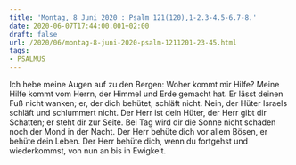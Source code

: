```yaml
---
title: 'Montag, 8 Juni 2020 : Psalm 121(120),1-2.3-4.5-6.7-8.'
date: 2020-06-07T17:44:00.001+02:00
draft: false
url: /2020/06/montag-8-juni-2020-psalm-1211201-23-45.html
tags: 
- PSALMUS
---
```


Ich hebe meine Augen auf zu den Bergen: Woher kommt mir Hilfe? Meine Hilfe kommt vom Herrn, der Himmel und Erde gemacht hat. Er lässt deinen Fuß nicht wanken; er, der dich behütet, schläft nicht. Nein, der Hüter Israels schläft und schlummert nicht. Der Herr ist dein Hüter, der Herr gibt dir Schatten; er steht dir zur Seite. Bei Tag wird dir die Sonne nicht schaden noch der Mond in der Nacht. Der Herr behüte dich vor allem Bösen, er behüte dein Leben. Der Herr behüte dich, wenn du fortgehst und wiederkommst, von nun an bis in Ewigkeit.